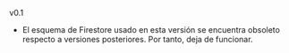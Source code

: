 v0.1

- El esquema de Firestore usado en esta versión se encuentra obsoleto respecto a versiones posteriores. Por tanto, deja de funcionar.
